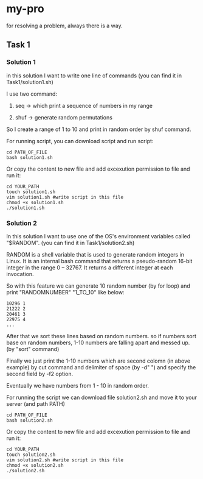 # my-pro
for resolving a problem, always there is a way.

## Task 1

### Solution 1
in this solution I want to write one line of commands (you can find it in Task1/solution1.sh)

I use two command:

1. seq  -> which print a sequence of numbers in my range

2. shuf -> generate random permutations

So I create a range of 1 to 10 and print in random order by shuf command.

For running script, you can download script and run script:
```
cd PATH_OF_FILE
bash solution1.sh
```
Or copy the content to new file and add excexution permission to file and run it:
```
cd YOUR_PATH
touch solution1.sh
vim solution1.sh #write script in this file
chmod +x solution1.sh
./solution1.sh
```

### Solution 2
In this solution I want to use one of the OS's environment variables called "$RANDOM". (you can find it in Task1/solution2.sh)

RANDOM is a shell variable that is used to generate random integers in Linux. It is an internal bash command that returns a pseudo-random 16-bit integer in the range 0 – 32767. It returns a different integer at each invocation.

So with this feature we can generate 10 random number (by for loop) and print "RANDOMNUMBER" "1_TO_10" like below:
```
10296 1
21222 2
20461 3
22975 4
...
```
After that we sort these lines based on random numbers. so if numbers sort base on random numbers, 1-10 numbers are falling apart and messed up. (by "sort" command)

Finally we just print the 1-10 numbers which are second colomn (in above example) by cut command and delimiter of space (by -d" ") and specify the second field by -f2 option.

Eventually we have numbers from 1 - 10 in random order.

For running the script we can download file solution2.sh and move it to your server (and path PATH)
```
cd PATH_OF_FILE
bash solution2.sh
```
Or copy the content to new file and add excexution permission to file and run it:
```
cd YOUR_PATH
touch solution2.sh
vim solution2.sh #write script in this file
chmod +x solution2.sh
./solution2.sh
```
